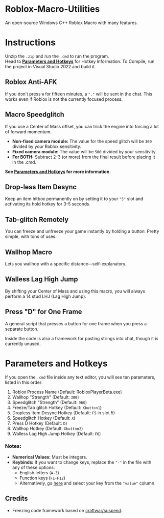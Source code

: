 # Roblox-Macro-Utilities
An open-source Windows C++ Roblox Macro with many features.

# Instructions

Unzip the `.zip` and run the `.cmd` to run the program.  
Head to **[Parameters and Hotkeys](#parameters-and-hotkeys)** for Hotkey Information.
To Compile, run the project in Visual Studio 2022 and build it.

## Roblox Anti-AFK

If you don't press `W` for fifteen minutes, a `"."` will be sent in the chat. This works even if Roblox is not the currently focused process.

## Macro Speedglitch

If you use a Center of Mass offset, you can trick the engine into forcing a lot of forward momentum.

- **Non-fixed camera module:** The value for the speed glitch will be `360` divided by your Roblox sensitivity.
- **Fixed camera module:** The value will be `500` divided by your sensitivity.
- **For BOTH:** Subtract 2-3 (or more) from the final result before placing it in the .cmd.

**See [Parameters and Hotkeys](#parameters-and-hotkeys) for more information.**

## Drop-less Item Desync

Keep an item hitbox permanently on by setting it to your `"5"` slot and activating its hold hotkey for 3-5 seconds.

## Tab-glitch Remotely

You can freeze and unfreeze your game instantly by holding a button. Pretty simple, with tons of uses.

## Wallhop Macro

Lets you wallhop with a specific distance—self-explanatory.

## Walless Lag High Jump

By shifting your Center of Mass and using this macro, you will always perform a 14 stud LHJ (Lag High Jump).

## Press "D" for One Frame

A general script that presses a button for one frame when you press a separate button.

Inside the code is also a framework for pasting strings into chat, though it is currently unused.

# Parameters and Hotkeys

If you open the `.cmd` file inside any text editor, you will see ten parameters, listed in this order:

1. Roblox Process Name  (Default: RobloxPlayerBeta.exe)
2. Wallhop "Strength"  (Default: `300`)
3. Speedglitch "Strength"  (Default: `960`)
4. Freeze/Tab glitch Hotkey  (Default: `Xbutton1`)
5. Dropless Item Desync Hotkey  (Default: `F5` in slot 5)
6. Speedglitch Hotkey  (Default: `X`)
7. Press D Hotkey  (Default: `D`)
8. Wallhop Hotkey  (Default: `Xbutton2`)
9. Walless Lag High Jump Hotkey  (Default: `F6`)

### Notes:
- **Numerical Values:** Must be integers.
- **Keybinds:** If you want to change keys, replace the `"-"` in the file with any of these options:
  - English letters (`A-Z`)
  - Function keys (`F1-F12`)
  - Alternatively, go [here](https://learn.microsoft.com/en-us/windows/win32/inputdev/virtual-key-codes) and select your key from the `"value"` column.

## Credits

- Freezing code framework based on [craftwar/suspend](https://github.com/craftwar/suspend).

